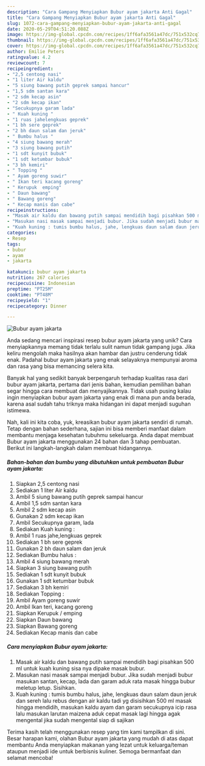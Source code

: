 ```yaml
---
description: "Cara Gampang Menyiapkan Bubur ayam jakarta Anti Gagal"
title: "Cara Gampang Menyiapkan Bubur ayam jakarta Anti Gagal"
slug: 1072-cara-gampang-menyiapkan-bubur-ayam-jakarta-anti-gagal
date: 2020-05-29T04:51:20.088Z
image: https://img-global.cpcdn.com/recipes/1ff6afa3561a47dc/751x532cq70/bubur-ayam-jakarta-foto-resep-utama.jpg
thumbnail: https://img-global.cpcdn.com/recipes/1ff6afa3561a47dc/751x532cq70/bubur-ayam-jakarta-foto-resep-utama.jpg
cover: https://img-global.cpcdn.com/recipes/1ff6afa3561a47dc/751x532cq70/bubur-ayam-jakarta-foto-resep-utama.jpg
author: Emilie Peters
ratingvalue: 4.2
reviewcount: 7
recipeingredient:
- "2,5 centong nasi"
- "1 liter Air kaldu"
- "5 siung bawang putih geprek sampai hancur"
- "1,5 sdm santan kara"
- "2 sdm kecap asin"
- "2 sdm kecap ikan"
- "Secukupnya garam lada"
- " Kuah kuning "
- "1 ruas jahelengkuas geprek"
- "1 bh sere geprek"
- "2 bh daun salam dan jeruk"
- " Bumbu halus "
- "4 siung bawang merah"
- "3 siung bawang putih"
- "1 sdt kunyit bubuk"
- "1 sdt ketumbar bubuk"
- "3 bh kemiri"
- " Topping "
- " Ayam goreng suwir"
- " Ikan teri kacang goreng"
- " Kerupuk  emping"
- " Daun bawang"
- " Bawang goreng"
- " Kecap manis dan cabe"
recipeinstructions:
- "Masak air kaldu dan bawang putih sampai mendidih bagi pisahkan 500 ml untuk kuah kuning sisa nya dipake masak bubur."
- "Masukan nasi masak sampai menjadi bubur. Jika sudah menjadi bubur masukan santan, kecap, lada dan garam aduk rata masak hingga bubur meletup letup. Sisihkan."
- "Kuah kuning : tumis bumbu halus, jahe, lengkuas daun salam daun jeruk dan sereh lalu rebus dengan air kaldu tadi yg disisihkan 500 ml masak hingga mendidih, masukan kaldu ayam dan garam secukupnya icip rasa lalu masukan larutan maizena aduk cepat masak lagi hingga agak mengental jika sudah mengental siap di sajikan"
categories:
- Resep
tags:
- bubur
- ayam
- jakarta

katakunci: bubur ayam jakarta 
nutrition: 267 calories
recipecuisine: Indonesian
preptime: "PT25M"
cooktime: "PT48M"
recipeyield: "1"
recipecategory: Dinner

---
```



![Bubur ayam jakarta](https://img-global.cpcdn.com/recipes/1ff6afa3561a47dc/751x532cq70/bubur-ayam-jakarta-foto-resep-utama.jpg)

Anda sedang mencari inspirasi resep bubur ayam jakarta yang unik? Cara menyiapkannya memang tidak terlalu sulit namun tidak gampang juga. Jika keliru mengolah maka hasilnya akan hambar dan justru cenderung tidak enak. Padahal bubur ayam jakarta yang enak selayaknya mempunyai aroma dan rasa yang bisa memancing selera kita.



Banyak hal yang sedikit banyak berpengaruh terhadap kualitas rasa dari bubur ayam jakarta, pertama dari jenis bahan, kemudian pemilihan bahan segar hingga cara membuat dan menyajikannya. Tidak usah pusing kalau ingin menyiapkan bubur ayam jakarta yang enak di mana pun anda berada, karena asal sudah tahu triknya maka hidangan ini dapat menjadi suguhan istimewa.


Nah, kali ini kita coba, yuk, kreasikan bubur ayam jakarta sendiri di rumah. Tetap dengan bahan sederhana, sajian ini bisa memberi manfaat dalam membantu menjaga kesehatan tubuhmu sekeluarga. Anda dapat membuat Bubur ayam jakarta menggunakan 24 bahan dan 3 tahap pembuatan. Berikut ini langkah-langkah dalam membuat hidangannya.

<!--inarticleads1-->

##### Bahan-bahan dan bumbu yang dibutuhkan untuk pembuatan Bubur ayam jakarta:

1. Siapkan 2,5 centong nasi
1. Sediakan 1 liter Air kaldu
1. Ambil 5 siung bawang putih geprek sampai hancur
1. Ambil 1,5 sdm santan kara
1. Ambil 2 sdm kecap asin
1. Gunakan 2 sdm kecap ikan
1. Ambil Secukupnya garam, lada
1. Sediakan  Kuah kuning :
1. Ambil 1 ruas jahe,lengkuas geprek
1. Sediakan 1 bh sere geprek
1. Gunakan 2 bh daun salam dan jeruk
1. Sediakan  Bumbu halus :
1. Ambil 4 siung bawang merah
1. Siapkan 3 siung bawang putih
1. Sediakan 1 sdt kunyit bubuk
1. Gunakan 1 sdt ketumbar bubuk
1. Sediakan 3 bh kemiri
1. Sediakan  Topping :
1. Ambil  Ayam goreng suwir
1. Ambil  Ikan teri, kacang goreng
1. Siapkan  Kerupuk / emping
1. Siapkan  Daun bawang
1. Siapkan  Bawang goreng
1. Sediakan  Kecap manis dan cabe




<!--inarticleads2-->

##### Cara menyiapkan Bubur ayam jakarta:

1. Masak air kaldu dan bawang putih sampai mendidih bagi pisahkan 500 ml untuk kuah kuning sisa nya dipake masak bubur.
1. Masukan nasi masak sampai menjadi bubur. Jika sudah menjadi bubur masukan santan, kecap, lada dan garam aduk rata masak hingga bubur meletup letup. Sisihkan.
1. Kuah kuning : tumis bumbu halus, jahe, lengkuas daun salam daun jeruk dan sereh lalu rebus dengan air kaldu tadi yg disisihkan 500 ml masak hingga mendidih, masukan kaldu ayam dan garam secukupnya icip rasa lalu masukan larutan maizena aduk cepat masak lagi hingga agak mengental jika sudah mengental siap di sajikan




Terima kasih telah menggunakan resep yang tim kami tampilkan di sini. Besar harapan kami, olahan Bubur ayam jakarta yang mudah di atas dapat membantu Anda menyiapkan makanan yang lezat untuk keluarga/teman ataupun menjadi ide untuk berbisnis kuliner. Semoga bermanfaat dan selamat mencoba!
